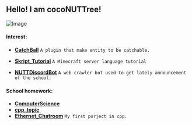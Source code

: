 ## Hello! I am cocoNUTTree!

![Image](https://i.imgur.com/LeByH3F.png)

#### Interest:
-  **[CatchBall](https://www.spigotmc.org/resources/catchball.94867/)** `A plugin that make entity to be catchable.`

- **[Skript_Tutorial](https://github.com/NUTT1101/Skript_Tutorial)** `A Minecraft server language tutorial`

- **[NUTTDiscordBot](https://github.com/NUTT1101/NUTTDiscordBot)** `A web crawler bot used to get lately announcement of the school.`

#### School homework:
- **[ComputerScience](https://github.com/NUTT1101/ComputerScience)**
- **[cpp_topic](https://github.com/NUTT1101/cpp_topic)**
- **[Ethernet_Chatroom](https://github.com/NUTT1101/Ethernet_Chatroom)** `My first porject in cpp.`